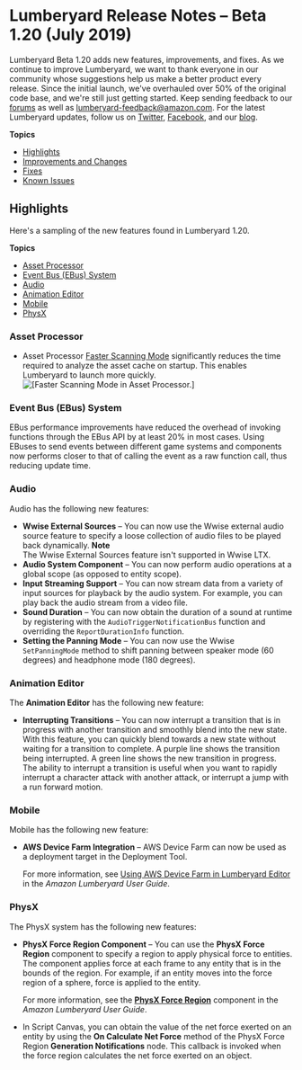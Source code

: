 # Lumberyard Release Notes – Beta 1.20 (July 2019)<a name="lumberyard-v1.20"></a>

Lumberyard Beta 1.20 adds new features, improvements, and fixes. As we continue to improve Lumberyard, we want to thank everyone in our community whose suggestions help us make a better product every release. Since the initial launch, we've overhauled over 50% of the original code base, and we're still just getting started. Keep sending feedback to our [forums](https://forums.awsgametech.com/) as well as lumberyard-feedback@amazon.com. For the latest Lumberyard updates, follow us on [Twitter](https://twitter.com/amznlumberyard), [Facebook](https://www.facebook.com/amazonlumberyard/), and our [blog](https://aws.amazon.com/blogs/gametech/1-20/).

**Topics**
+ [Highlights](#lumberyard-v1.20-highlights)
+ [Improvements and Changes](lumberyard-v1.20-improvements-changes.md)
+ [Fixes](lumberyard-v1.20-fixes.md)
+ [Known Issues](lumberyard-v1.20-known-issues.md)

## Highlights<a name="lumberyard-v1.20-highlights"></a>

Here's a sampling of the new features found in Lumberyard 1.20.

**Topics**
+ [Asset Processor](#asset-processor-highlights-changes-v1.20)
+ [Event Bus (EBus) System](#ebus-highlights-v1.20)
+ [Audio](#lumberyard-v1.20-highlights-audio)
+ [Animation Editor](#lumberyardv1.20-highlights-animation)
+ [Mobile](#lumberyardv1.20-highlights-mobile)
+ [PhysX](#lumberyardv1.20-highlights-physx)

### Asset Processor<a name="asset-processor-highlights-changes-v1.20"></a>
+ Asset Processor [Faster Scanning Mode](https://docs.aws.amazon.com/lumberyard/latest/userguide/asset-processor-faster-scanning.html) significantly reduces the time required to analyze the asset cache on startup. This enables Lumberyard to launch more quickly.   
![\[Faster Scanning Mode in Asset Processor.\]](http://docs.aws.amazon.com/lumberyard/latest/releasenotes/images/shared-asset-processor-zero-analysis.png)

### Event Bus (EBus) System<a name="ebus-highlights-v1.20"></a>

EBus performance improvements have reduced the overhead of invoking functions through the EBus API by at least 20% in most cases. Using EBuses to send events between different game systems and components now performs closer to that of calling the event as a raw function call, thus reducing update time.

### Audio<a name="lumberyard-v1.20-highlights-audio"></a>

Audio has the following new features:
+ **Wwise External Sources** – You can now use the Wwise external audio source feature to specify a loose collection of audio files to be played back dynamically. 
**Note**  
The Wwise External Sources feature isn't supported in Wwise LTX.
+ **Audio System Component** – You can now perform audio operations at a global scope (as opposed to entity scope).
+ **Input Streaming Support** – You can now stream data from a variety of input sources for playback by the audio system. For example, you can play back the audio stream from a video file.
+ **Sound Duration** – You can now obtain the duration of a sound at runtime by registering with the `AudioTriggerNotificationBus` function and overriding the `ReportDurationInfo` function.
+ **Setting the Panning Mode** – You can now use the Wwise `SetPanningMode` method to shift panning between speaker mode (60 degrees) and headphone mode (180 degrees).

### Animation Editor<a name="lumberyardv1.20-highlights-animation"></a>

The **Animation Editor** has the following new feature:
+ **Interrupting Transitions** – You can now interrupt a transition that is in progress with another transition and smoothly blend into the new state. With this feature, you can quickly blend towards a new state without waiting for a transition to complete. A purple line shows the transition being interrupted. A green line shows the new transition in progress. The ability to interrupt a transition is useful when you want to rapidly interrupt a character attack with another attack, or interrupt a jump with a run forward motion.

### Mobile<a name="lumberyardv1.20-highlights-mobile"></a>

Mobile has the following new feature:
+ **AWS Device Farm Integration** – AWS Device Farm can now be used as a deployment target in the Deployment Tool.

  For more information, see [Using AWS Device Farm in Lumberyard Editor](https://docs.aws.amazon.com/lumberyard/latest/userguide/ios-android-deployment-tool-device-farm-integration.html) in the *Amazon Lumberyard User Guide*.

### PhysX<a name="lumberyardv1.20-highlights-physx"></a>

The PhysX system has the following new features:
+ **PhysX Force Region Component** – You can use the **PhysX Force Region** component to specify a region to apply physical force to entities. The component applies force at each frame to any entity that is in the bounds of the region. For example, if an entity moves into the force region of a sphere, force is applied to the entity.

  For more information, see the **[PhysX Force Region](https://docs.aws.amazon.com/lumberyard/latest/userguide/component-physx-force-region.html)** component in the *Amazon Lumberyard User Guide*.
+ In Script Canvas, you can obtain the value of the net force exerted on an entity by using the **On Calculate Net Force** method of the PhysX Force Region **Generation Notifications** node. This callback is invoked when the force region calculates the net force exerted on an object.